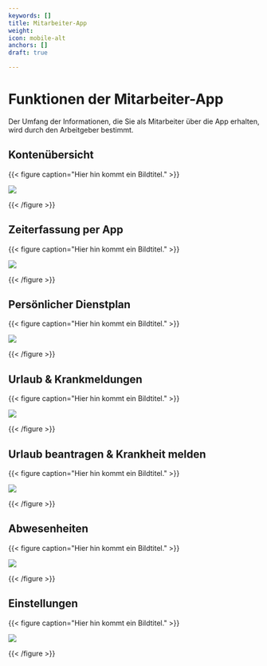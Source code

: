 ```yaml
---
keywords: []
title: Mitarbeiter-App
weight: 
icon: mobile-alt
anchors: []
draft: true

---
```

# Funktionen der Mitarbeiter-App

Der Umfang der Informationen, die Sie als Mitarbeiter über die App erhalten, wird durch den Arbeitgeber bestimmt.

## Kontenübersicht

{{< figure caption="Hier hin kommt ein Bildtitel." >}}

![](/uploads/hilfeartikel_mitarbeiter-app_1.png)

{{< /figure >}}

## Zeiterfassung per App

{{< figure caption="Hier hin kommt ein Bildtitel." >}}

![](/uploads/hilfeartikel_mitarbeiter-app_3.png)

{{< /figure >}}

## Persönlicher Dienstplan

{{< figure caption="Hier hin kommt ein Bildtitel." >}}

![](/uploads/hilfeartikel_mitarbeiter-app_2.png)

{{< /figure >}}

## Urlaub & Krankmeldungen

{{< figure caption="Hier hin kommt ein Bildtitel." >}}

![](/uploads/hilfeartikel_mitarbeiter-app_4.png)

{{< /figure >}}

## Urlaub beantragen & Krankheit melden

{{< figure caption="Hier hin kommt ein Bildtitel." >}}

![](/uploads/hilfeartikel_mitarbeiter-app_5-1.png)

{{< /figure >}}

## Abwesenheiten

{{< figure caption="Hier hin kommt ein Bildtitel." >}}

![](/uploads/hilfeartikel_mitarbeiter-app_6.png)

{{< /figure >}}

## Einstellungen

{{< figure caption="Hier hin kommt ein Bildtitel." >}}

![](/uploads/hilfeartikel_mitarbeiter-app_7.png)

{{< /figure >}}